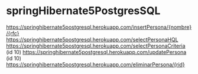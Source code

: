# springHibernate5PostgresSQL
https://springhibernate5postgresql.herokuapp.com/insertPersona/{nombre}/{rfc}
https://springhibernate5postgresql.herokuapp.com/selectPersonaHQL
https://springhibernate5postgresql.herokuapp.com/selectPersonaCriteria          (id 10)
https://springhibernate5postgresql.herokuapp.com/updatePersona                  (id 10)
https://springhibernate5postgresql.herokuapp.com/eliminarPersona/{rid}
